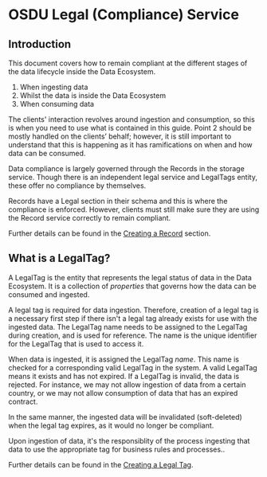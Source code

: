 # OSDU Legal (Compliance) Service

## Introduction

This document covers how to remain compliant at the different stages of the data lifecycle inside the Data Ecosystem.
 
1. When ingesting data
2. Whilst the data is inside the Data Ecosystem 
3. When consuming data

The clients' interaction revolves around ingestion and consumption, so this is when you need to use what is contained in this guide. Point 2 should be mostly handled on the clients’ behalf; however, it is still important to understand that this is happening as it has ramifications on when and how data can be consumed.

Data compliance is largely governed through the Records in the storage service. Though there is an independent legal service and LegalTags entity, these offer no compliance by themselves.

Records have a Legal section in their schema and this is where the compliance is enforced. However, clients must still make sure they are using the Record service correctly to remain compliant.

Further details can be found in the [Creating a Record](./api.md#creating-a-record) section.

## What is a LegalTag?
A LegalTag is the entity that represents the legal status of data in the Data Ecosystem. It is a collection of *properties* that governs how the data can be consumed and ingested. 

A legal tag is required for data ingestion. Therefore, creation of a legal tag is a necessary first step if there isn't a legal tag already exists for use with the ingested data. The LegalTag name needs to be assigned to the LegalTag during creation, and is used for reference. The name is the unique identifier for the LegalTag that is used to access it.

When data is ingested, it is assigned the LegalTag *name*. This name is checked for a corresponding valid LegalTag in the system.  A valid LegalTag means it exists and has not expired. If a LegalTag is invalid, the data is rejected. For instance, we may not allow ingestion of data from a certain country, or we may not allow consumption of data that has an expired contract.

In the same manner, the ingested data will be invalidated (soft-deleted) when the legal tag expires, as it would no longer be compliant.

Upon ingestion of data, it's the responsiblity of the process ingesting that data to use the appropriate tag for business rules and processes..

Further details can be found in the [Creating a Legal Tag](./api.md#creating-a-legaltag).
